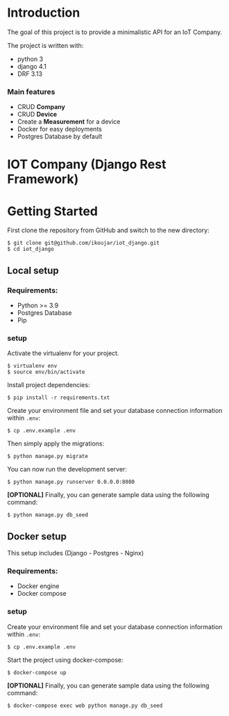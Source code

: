 # Introduction

The goal of this project is to provide a minimalistic API for an IoT Company.

The project is written with:
* python 3
* django 4.1
* DRF 3.13

### Main features

* CRUD **Company**
* CRUD **Device**
* Create a **Measurement** for a device
* Docker for easy deployments
* Postgres Database by default


# IOT Company (Django Rest Framework)

# Getting Started

First clone the repository from GitHub and switch to the new directory:

    $ git clone git@github.com/ikoujar/iot_django.git
    $ cd iot_django


## Local setup

### Requirements:
* Python >= 3.9
* Postgres Database
* Pip

### setup
Activate the virtualenv for your project.

    $ virtualenv env
    $ source env/bin/activate

Install project dependencies:

    $ pip install -r requirements.txt

Create your environment file and set your database connection information within `.env`:

    $ cp .env.example .env

Then simply apply the migrations:

    $ python manage.py migrate

You can now run the development server:

    $ python manage.py runserver 0.0.0.0:8080

**[OPTIONAL]** Finally, you can generate sample data using the following command:

    $ python manage.py db_seed


## Docker setup

This setup includes (Django - Postgres - Nginx)

### Requirements:
* Docker engine
* Docker compose

### setup

Create your environment file and set your database connection information within `.env`:

    $ cp .env.example .env


Start the project using docker-compose:

    $ docker-compose up


**[OPTIONAL]** Finally, you can generate sample data using the following command:

    $ docker-compose exec web python manage.py db_seed
